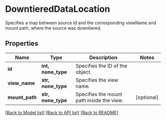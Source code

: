 # DowntieredDataLocation

Specifies a map between source Id and the corresponding viewName and mount path, where the source was downtiered.

## Properties
Name | Type | Description | Notes
------------ | ------------- | ------------- | -------------
**id** | **int, none_type** | Specifies the ID of the object. | 
**view_name** | **str, none_type** | Specifies the view name. | 
**mount_path** | **str, none_type** | Specifies the mount path inside the view. | [optional] 

[[Back to Model list]](../README.md#documentation-for-models) [[Back to API list]](../README.md#documentation-for-api-endpoints) [[Back to README]](../README.md)


